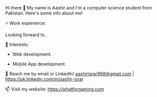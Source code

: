 Hi there 👋
My name is Aashir and I'm a computer science student from Pakistan. Here's some info about me!

⚡ Work experience:

Looking forward to.

🌱 Interests:

+ Web development.
- Mobile App development.


💬 Reach me by email or LinkedIn! aashirisrar968@gmail.com | https://pk.linkedin.com/in/aashir-israr

📫 Visit my website: https://whatforgaming.com


